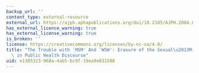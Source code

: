 ```yaml
---
backup_url: ''
content_type: external-resource
external_url: https://ajph.aphapublications.org/doi/10.2105/AJPH.2004.046714
has_external_licence_warning: true
has_external_license_warning: true
is_broken: ''
license: https://creativecommons.org/licenses/by-nc-sa/4.0/
title: "The Trouble with 'MSM' And 'WSW': Erasure of the Sexual\u2013Minority Person\
  \ in Public Health Discourse"
uid: e1305323-968a-4ab5-bc9f-19ea9e831588
---
```

